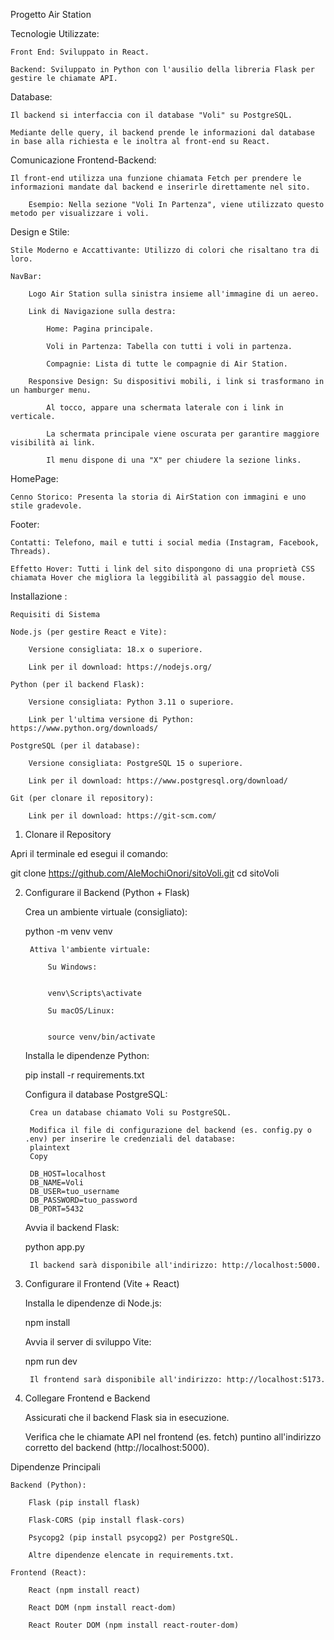 Progetto Air Station

Tecnologie Utilizzate:

    Front End: Sviluppato in React.

    Backend: Sviluppato in Python con l'ausilio della libreria Flask per gestire le chiamate API.

Database:

    Il backend si interfaccia con il database "Voli" su PostgreSQL.

    Mediante delle query, il backend prende le informazioni dal database in base alla richiesta e le inoltra al front-end su React.

Comunicazione Frontend-Backend:

    Il front-end utilizza una funzione chiamata Fetch per prendere le informazioni mandate dal backend e inserirle direttamente nel sito.

        Esempio: Nella sezione "Voli In Partenza", viene utilizzato questo metodo per visualizzare i voli.

Design e Stile:

    Stile Moderno e Accattivante: Utilizzo di colori che risaltano tra di loro.

    NavBar:

        Logo Air Station sulla sinistra insieme all'immagine di un aereo.

        Link di Navigazione sulla destra:

            Home: Pagina principale.

            Voli in Partenza: Tabella con tutti i voli in partenza.

            Compagnie: Lista di tutte le compagnie di Air Station.

        Responsive Design: Su dispositivi mobili, i link si trasformano in un hamburger menu.

            Al tocco, appare una schermata laterale con i link in verticale.

            La schermata principale viene oscurata per garantire maggiore visibilità ai link.

            Il menu dispone di una "X" per chiudere la sezione links.

HomePage:

    Cenno Storico: Presenta la storia di AirStation con immagini e uno stile gradevole.

Footer:

    Contatti: Telefono, mail e tutti i social media (Instagram, Facebook, Threads).

    Effetto Hover: Tutti i link del sito dispongono di una proprietà CSS chiamata Hover che migliora la leggibilità al passaggio del mouse.




Installazione :


    Requisiti di Sistema

    Node.js (per gestire React e Vite):

        Versione consigliata: 18.x o superiore.

        Link per il download: https://nodejs.org/

    Python (per il backend Flask):

        Versione consigliata: Python 3.11 o superiore.

        Link per l'ultima versione di Python: https://www.python.org/downloads/

    PostgreSQL (per il database):

        Versione consigliata: PostgreSQL 15 o superiore.

        Link per il download: https://www.postgresql.org/download/

    Git (per clonare il repository):

        Link per il download: https://git-scm.com/




1. Clonare il Repository

Apri il terminale ed esegui il comando:


git clone https://github.com/AleMochiOnori/sitoVoli.git
cd sitoVoli

2. Configurare il Backend (Python + Flask)

    Crea un ambiente virtuale (consigliato):


    python -m venv venv

        Attiva l'ambiente virtuale:

            Su Windows:
         

            venv\Scripts\activate

            Su macOS/Linux:
         

            source venv/bin/activate

    Installa le dipendenze Python:


    pip install -r requirements.txt

    Configura il database PostgreSQL:

        Crea un database chiamato Voli su PostgreSQL.

        Modifica il file di configurazione del backend (es. config.py o .env) per inserire le credenziali del database:
        plaintext
        Copy

        DB_HOST=localhost
        DB_NAME=Voli
        DB_USER=tuo_username
        DB_PASSWORD=tuo_password
        DB_PORT=5432

    Avvia il backend Flask:

    python app.py

        Il backend sarà disponibile all'indirizzo: http://localhost:5000.

3. Configurare il Frontend (Vite + React)

    Installa le dipendenze di Node.js:

    npm install

    Avvia il server di sviluppo Vite:

    npm run dev

        Il frontend sarà disponibile all'indirizzo: http://localhost:5173.

4. Collegare Frontend e Backend

    Assicurati che il backend Flask sia in esecuzione.

    Verifica che le chiamate API nel frontend (es. fetch) puntino all'indirizzo corretto del backend (http://localhost:5000).

Dipendenze Principali

    Backend (Python):

        Flask (pip install flask)

        Flask-CORS (pip install flask-cors)

        Psycopg2 (pip install psycopg2) per PostgreSQL.

        Altre dipendenze elencate in requirements.txt.

    Frontend (React):

        React (npm install react)

        React DOM (npm install react-dom)

        React Router DOM (npm install react-router-dom)
